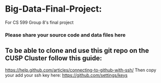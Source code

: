 # Big-Data-Final-Project: 
For CS 599 Group 8's final project

### Please share your source code and data files here

## To be able to clone and use this git repo on the CUSP Cluster follow this guide:
https://help.github.com/articles/connecting-to-github-with-ssh/
Then copy your add your ssh key here: https://github.com/settings/keys

